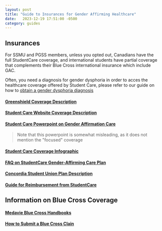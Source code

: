```yaml
---
layout: post
title: "Guide to Insurances for Gender Affirming Healthcare"
date:   2023-12-19 17:51:00 -0500
category: guides
---
```


## Insurances

For SSMU and PGSS members, unless you opted out, Canadians have the full StudentCare coverage, and international students have partial coverage that complements their Blue Cross international insurance which include GAC. 

Often, you need a diagnosis for gender dysphoria in order to acces the healthcare coverage offered by Student Care, please refer to our guide on how to [obtain a gender dysphoria diagnosis](https://docs.google.com/document/d/1QtC4NH0YoKTqmOydDV_89G4fNKE9Kdd_7XjrreP5vuA)

#### [Greenshield Coverage Description](https://www.studentcare.ca/RTEContent/Document/GAC/Gender%20Affimation%20EN.pdf)

#### [Student Care Website Coverage Description](https://studentcare.ca/rte/en/McGillUniversityundergraduatestudentsSSMU_LGBTQIA2SSupport)

#### [Student Care Powerpoint on Gender Affirmation Care](https://drive.google.com/file/d/15Nc68A3fu0gncW8V4zcMMkiKYQlkheEN/view)

> Note that this powerpoint is somewhat misleading, as it does not mention the "focused" coverage

#### [Student Care Coverage Infographic](https://drive.google.com/file/d/1BPO2g7L62PS5_NnYJrfiN_DhWOH_ZGpa)

#### [FAQ on StudentCare Gender-Affirming Care Plan](https://docs.google.com/document/d/16KLBIoQUa_2pziBV8UIyRNlltD4po79udiro-Rkhmxs)

#### [Concordia Student Union Plan Description](https://www.csu.qc.ca/about-us/gender_affirming_care/)

#### [Guide for Reimbursement from StudentCare](https://www.studentcare.ca/rte/en/McGillUniversityundergraduatestudentsSSMU_Claims_HowtoClaim#:~:text=Present%20your%20Pay%2DDirect%20Card,to%20access%20your%20electronic%20card.)

## Information on Blue Cross Coverage

#### [Medavie Blue Cross Handbooks](https://www.mcgill.ca/internationalstudents/health/coverage/handbook)

#### [How to Submit a Blue Cross Clain](https://www.medaviebc.ca/en/members/submit-a-claim)
